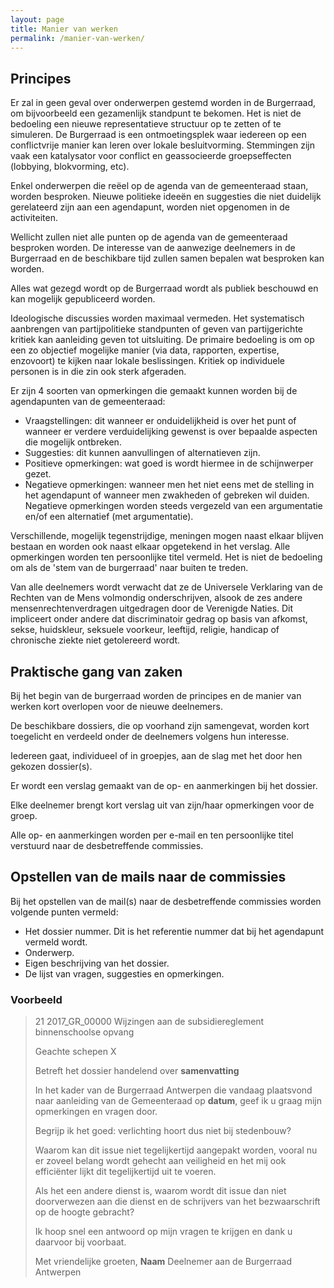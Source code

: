 ```yaml
---
layout: page
title: Manier van werken
permalink: /manier-van-werken/
---
```

## Principes

Er zal in geen geval over onderwerpen gestemd worden in de Burgerraad, om bijvoorbeeld een gezamenlijk standpunt te bekomen. Het is niet de bedoeling een nieuwe representatieve structuur op te zetten of te simuleren. De Burgerraad is een ontmoetingsplek waar iedereen op een conflictvrije manier kan leren over lokale besluitvorming. Stemmingen zijn vaak een katalysator voor conflict en geassocieerde groepseffecten (lobbying, blokvorming, etc).

Enkel onderwerpen die reëel op de agenda van de gemeenteraad staan, worden besproken. Nieuwe politieke ideeën en suggesties die niet duidelijk gerelateerd zijn aan een agendapunt, worden niet opgenomen in de activiteiten.

Wellicht zullen niet alle punten op de agenda van de gemeenteraad besproken worden. De interesse van de aanwezige deelnemers in de Burgerraad en de beschikbare tijd zullen samen bepalen wat besproken kan worden.

Alles wat gezegd wordt op de Burgerraad wordt als publiek beschouwd en kan mogelijk gepubliceerd worden.

Ideologische discussies worden maximaal vermeden. Het systematisch aanbrengen van partijpolitieke standpunten of geven van partijgerichte kritiek kan aanleiding geven tot uitsluiting. De primaire bedoeling is om op een zo objectief mogelijke manier (via data, rapporten, expertise, enzovoort) te kijken naar lokale beslissingen. Kritiek op individuele personen is in die zin ook sterk afgeraden.

Er zijn 4 soorten van opmerkingen die gemaakt kunnen worden bij de agendapunten van de gemeenteraad:
* Vraagstellingen: dit wanneer er onduidelijkheid is over het punt of wanneer er verdere verduidelijking gewenst is over bepaalde aspecten die mogelijk ontbreken.
* Suggesties: dit kunnen aanvullingen of alternatieven zijn.
* Positieve opmerkingen: wat goed is wordt hiermee in de schijnwerper gezet.
* Negatieve opmerkingen: wanneer men het niet eens met de stelling in het agendapunt of wanneer men zwakheden of gebreken wil duiden. Negatieve opmerkingen worden steeds vergezeld van een argumentatie en/of een alternatief (met argumentatie).

Verschillende, mogelijk tegenstrijdige, meningen mogen naast elkaar blijven bestaan en worden ook naast elkaar opgetekend in het verslag. Alle opmerkingen worden ten persoonlijke titel vermeld. Het is niet de bedoeling om als de 'stem van de burgerraad' naar buiten te treden.

Van alle deelnemers wordt verwacht dat ze de Universele Verklaring van de Rechten van de Mens volmondig onderschrijven, alsook de zes andere mensenrechtenverdragen uitgedragen door de Verenigde Naties. Dit impliceert onder andere dat discriminatoir gedrag op basis van afkomst, sekse, huidskleur, seksuele voorkeur, leeftijd, religie, handicap of chronische ziekte niet getolereerd wordt.

## Praktische gang van zaken

Bij het begin van de burgerraad worden de principes en de manier van werken kort overlopen voor de nieuwe deelnemers.

De beschikbare dossiers, die op voorhand zijn samengevat, worden kort toegelicht en verdeeld onder de deelnemers volgens hun interesse.

Iedereen gaat, individueel of in groepjes, aan de slag met het door hen gekozen dossier(s).

Er wordt een verslag gemaakt van de op- en aanmerkingen bij het dossier.

Elke deelnemer brengt kort verslag uit van zijn/haar opmerkingen voor de groep.

Alle op- en aanmerkingen worden per e-mail en ten persoonlijke titel verstuurd naar de desbetreffende commissies.

## Opstellen van de mails naar de commissies

Bij het opstellen van de mail(s) naar de desbetreffende commissies worden volgende punten vermeld:
* Het dossier nummer. Dit is het referentie nummer dat bij het agendapunt vermeld wordt.
* Onderwerp.
* Eigen beschrijving van het dossier.
* De lijst van vragen, suggesties en opmerkingen.

### Voorbeeld

>21 2017_GR_00000 Wijzingen aan de subsidiereglement binnenschoolse opvang
>
>Geachte schepen X 
>
>Betreft het dossier handelend over **samenvatting**
>
>In het kader van de Burgerraad Antwerpen die vandaag plaatsvond naar aanleiding van de Gemeenteraad op **datum**, geef ik u graag mijn opmerkingen en vragen door.
>
>Begrijp ik het goed: verlichting hoort dus niet bij stedenbouw? 
>
>Waarom kan dit issue niet tegelijkertijd aangepakt worden, vooral nu er zoveel belang wordt gehecht aan veiligheid en het mij ook efficiënter lijkt dit tegelijkertijd uit te voeren.
>
>Als het een andere dienst is, waarom wordt dit issue dan niet doorverwezen aan die dienst en de schrijvers van het bezwaarschrift op de hoogte gebracht?
>
>Ik hoop snel een antwoord op mijn vragen te krijgen en dank u daarvoor bij voorbaat.
>
>Met vriendelijke groeten,
>**Naam**
>Deelnemer aan de Burgerraad Antwerpen